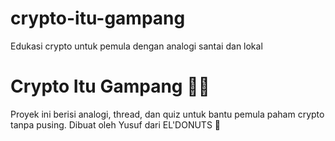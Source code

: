 # crypto-itu-gampang
Edukasi crypto untuk pemula dengan analogi santai dan lokal
# Crypto Itu Gampang 🧠✨

Proyek ini berisi analogi, thread, dan quiz untuk bantu pemula paham crypto tanpa pusing. Dibuat oleh Yusuf dari EL'DONUTS 🍩
